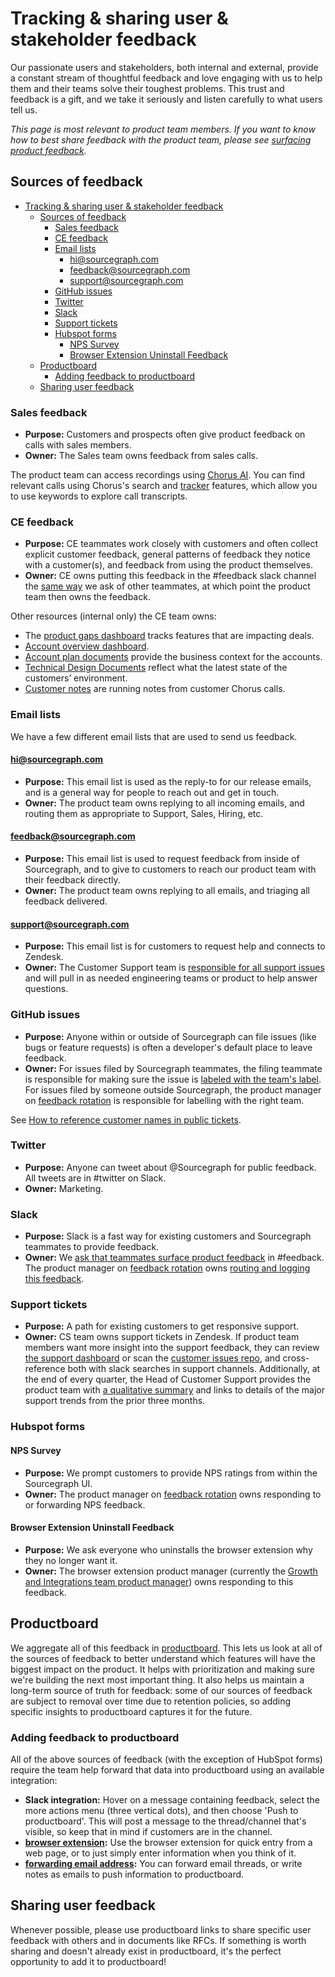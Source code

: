 # Tracking & sharing user & stakeholder feedback

Our passionate users and stakeholders, both internal and external, provide a constant stream of thoughtful feedback and love engaging with us to help them and their teams solve their toughest problems. This trust and feedback is a gift, and we take it seriously and listen carefully to what users tell us.

_This page is most relevant to product team members. If you want to know how to best share feedback with the product team, please see [surfacing product feedback](surfacing_product_feedback.md)._

## Sources of feedback

- [Tracking & sharing user & stakeholder feedback](#tracking--sharing-user--stakeholder-feedback)
  - [Sources of feedback](#sources-of-feedback)
    - [Sales feedback](#salesce-feedback)
    - [CE feedback](#ce-feedback)
    - [Email lists](#email-lists)
      - [hi@sourcegraph.com](#hisourcegraphcom)
      - [feedback@sourcegraph.com](#feedbacksourcegraphcom)
      - [support@sourcegraph.com](#supportsourcegraphcom)
    - [GitHub issues](#github-issues)
    - [Twitter](#twitter)
    - [Slack](#slack)
    - [Support tickets](#support-tickets)
    - [Hubspot forms](#hubspot-forms)
      - [NPS Survey](#nps-survey)
      - [Browser Extension Uninstall Feedback](#browser-extension-uninstall-feedback)
  - [Productboard](#productboard)
    - [Adding feedback to productboard](#adding-feedback-to-productboard)
  - [Sharing user feedback](#sharing-user-feedback)

### Sales feedback

- **Purpose:** Customers and prospects often give product feedback on calls with sales members.
- **Owner:** The Sales team owns feedback from sales calls.

The product team can access recordings using [Chorus AI](https://chorus.ai/). You can find relevant calls using Chorus's search and [tracker](https://docs.chorus.ai/hc/en-us/articles/360036206813-How-to-Create-Trackers) features, which allow you to use keywords to explore call transcripts.

### CE feedback

- **Purpose:** CE teammates work closely with customers and often collect explicit customer feedback, general patterns of feedback they notice with a customer(s), and feedback from using the product themselves.
- **Owner:** CE owns putting this feedback in the #feedback slack channel the [same way](surfacing_product_feedback.md) we ask of other teammates, at which point the product team then owns the feedback.

Other resources (internal only) the CE team owns:

- The [product gaps dashboard](https://sourcegraph2020.lightning.force.com/lightning/r/Report/00O5b000005HH53EAG/view) tracks features that are impacting deals.
- [Account overview dashboard](https://sourcegraph2020.lightning.force.com/lightning/r/Report/00O5b000005HSnLEAW/view).
- [Account plan documents](https://drive.google.com/drive/folders/1EoKl4lFeR8VvM6LyubMocxN4Z4OHPoNl?usp=sharing) provide the business context for the accounts.
- [Technical Design Documents](https://drive.google.com/drive/folders/1o-4rB24vcYsOiUzSEr_vzJsC7pE03yYC?usp=sharing) reflect what the latest state of the customers’ environment.
- [Customer notes](https://drive.google.com/drive/folders/1gjXWQ1l0Fnt2pVS2ohx3w0cw-gaJ_Ez0?usp=sharing) are running notes from customer Chorus calls.

### Email lists

We have a few different email lists that are used to send us feedback.

#### hi@sourcegraph.com

- **Purpose:** This email list is used as the reply-to for our release emails, and is a general way for people to reach out and get in touch.
- **Owner:** The product team owns replying to all incoming emails, and routing them as appropriate to Support, Sales, Hiring, etc.

#### feedback@sourcegraph.com

- **Purpose:** This email list is used to request feedback from inside of Sourcegraph, and to give to customers to reach our product team with their feedback directly.
- **Owner:** The product team owns replying to all emails, and triaging all feedback delivered.

#### support@sourcegraph.com

- **Purpose:** This email list is for customers to request help and connects to Zendesk.
- **Owner:** The Customer Support team is [responsible for all support issues](../../../support/process/support-workflow.md#support-workflow) and will pull in as needed engineering teams or product to help answer questions.

### GitHub issues

- **Purpose:** Anyone within or outside of Sourcegraph can file issues (like bugs or feature requests) is often a developer's default place to leave feedback.
- **Owner:** For issues filed by Sourcegraph teammates, the filing teammate is responsible for making sure the issue is [labeled with the team's label](surfacing_product_feedback.md). For issues filed by someone outside Sourcegraph, the product manager on [feedback rotation](responding_to_user_feedback.md) is responsible for labelling with the right team.

See [How to reference customer names in public tickets](prioritizing.md#how-to-reference-customer-names-in-public-tickets).

### Twitter

- **Purpose:** Anyone can tweet about @Sourcegraph for public feedback. All tweets are in #twitter on Slack.
- **Owner:** Marketing.

### Slack

- **Purpose:** Slack is a fast way for existing customers and Sourcegraph teammates to provide feedback.
- **Owner:** We [ask that teammates surface product feedback](surfacing_product_feedback.md) in #feedback. The product manager on [feedback rotation](responding_to_user_feedback.md#feedback-rotation) owns [routing and logging this feedback](responding_to_user_feedback.md#slack-feedback-channel).

### Support tickets

- **Purpose:** A path for existing customers to get responsive support.
- **Owner:** CS team owns support tickets in Zendesk. If product team members want more insight into the support feedback, they can review [the support dashboard](https://sourcegraph.looker.com/dashboards-next/177) or scan the [customer issues repo](https://github.com/sourcegraph/customer/issues), and cross-reference both with slack searches in support channels. Additionally, at the end of every quarter, the Head of Customer Support provides the product team with [a qualitative summary](https://drive.google.com/drive/folders/12kZOFbnXX8vfzLvso1hO-lf-t-HzJIr-?usp=sharing) and links to details of the major support trends from the prior three months.

### Hubspot forms

#### NPS Survey

- **Purpose:** We prompt customers to provide NPS ratings from within the Sourcegraph UI.
- **Owner:** The product manager on [feedback rotation](responding_to_user_feedback.md#feedback-rotation) owns responding to or forwarding NPS feedback.

#### Browser Extension Uninstall Feedback

- **Purpose:** We ask everyone who uninstalls the browser extension why they no longer want it.
- **Owner:** The browser extension product manager (currently the [Growth and Integrations team product manager](../../engineering/cloud/growth-and-integrations/index.md#members)) owns responding to this feedback.

## Productboard

We aggregate all of this feedback in [productboard](https://sourcegraph.productboard.com/). This lets us look at all of the sources of feedback to better understand which features will have the biggest impact on the product. It helps with prioritization and making sure we're building the next most important thing. It also helps us maintain a long-term source of truth for feedback: some of our sources of feedback are subject to removal over time due to retention policies, so adding specific insights to productboard captures it for the future.

### Adding feedback to productboard

All of the above sources of feedback (with the exception of HubSpot forms) require the team help forward that data into productboard using an available integration:

- **Slack integration:** Hover on a message containing feedback, select the more actions menu (three vertical dots), and then choose 'Push to productboard'. This will post a message to the thread/channel that's visible, so keep that in mind if customers are in the channel.
- **[browser extension](https://chrome.google.com/webstore/detail/productboard-make-product/mlpbdkpkicfkhgagnoamdcimmhdkakni?hl=en):** Use the browser extension for quick entry from a web page, or to just simply enter information when you think of it.
- **[forwarding email address](mailto:inbox-hkpsum5melnwcauyjvztbtsq@inbound.productboard.com):** You can forward email threads, or write notes as emails to push information to productboard.

## Sharing user feedback

Whenever possible, please use productboard links to share specific user feedback with others and in documents like RFCs. If something is worth sharing and doesn't already exist in productboard, it's the perfect opportunity to add it to productboard!
